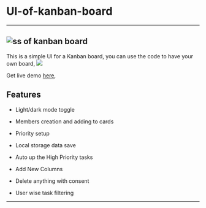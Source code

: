 # UI-of-kanban-board
---
![ss of kanban board](https://github.com/user-attachments/assets/68bd59ea-6d59-4025-9cfc-c4354701a8be)
---
This is a simple UI for a Kanban board, you can use the code to have your own board, 
<img src="https://emojis.slackmojis.com/emojis/images/1531849430/4246/blob-sunglasses.gif?1531849430" style="max-width:4%; display: inline-block;" data-target="animated-image.originalImage">

Get live demo [here]([https://emojicombos.com/emojis-from-slack/](https://gt-kanban-board.netlify.app/)),

## Features

- Light/dark mode toggle

- Members creation and adding to cards

- Priority setup 

- Local storage data save

- Auto up the High Priority tasks

- Add New Columns

- Delete anything with consent

- User wise task filtering

---

